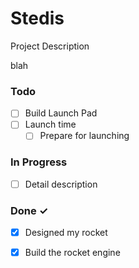 # Stedis

Project Description

blah



### Todo

- [ ] Build Launch Pad  
- [ ] Launch time  
  - [ ] Prepare for launching  

### In Progress

  - [ ] Detail description  

### Done ✓

- [x] Designed my rocket  
- [x] Build the rocket engine  

